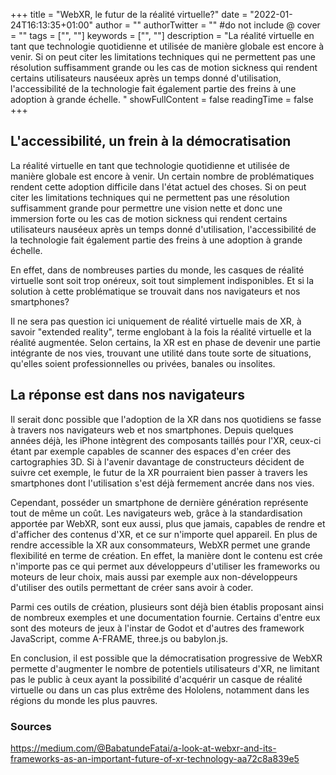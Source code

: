 +++
title = "WebXR, le futur de la réalité virtuelle?"
date = "2022-01-24T16:13:35+01:00"
author = ""
authorTwitter = "" #do not include @
cover = ""
tags = ["", ""]
keywords = ["", ""]
description = "La réalité virtuelle en tant que technologie quotidienne et utilisée de manière globale est encore à venir. Si on peut citer les limitations techniques qui ne permettent pas une résolution suffisamment grande ou les cas de motion sickness qui rendent certains utilisateurs nauséeux après un temps donné d'utilisation, l'accessibilité de la technologie fait également partie des freins à une adoption à grande échelle. "
showFullContent = false
readingTime = false
+++

## L'accessibilité, un frein à la démocratisation
La réalité virtuelle en tant que technologie quotidienne et utilisée de manière globale est encore à venir. Un certain nombre de problématiques rendent cette adoption difficile dans l'état actuel des choses. Si on peut citer les limitations techniques qui ne permettent pas une résolution suffisamment grande pour permettre une vision nette et donc une immersion forte ou les cas de motion sickness qui rendent certains utilisateurs nauséeux après un temps donné d'utilisation, l'accessibilité de la technologie fait également partie des freins à une adoption à grande échelle. 

En effet, dans de nombreuses parties du monde, les casques de réalité virtuelle sont soit trop onéreux, soit tout simplement indisponibles. Et si la solution à cette problématique se trouvait dans nos navigateurs et nos smartphones?

Il ne sera pas question ici uniquement de réalité virtuelle mais de XR, à savoir "extended reality", terme englobant à la fois la réalité virtuelle et la réalité augmentée. Selon certains, la XR est en phase de devenir une partie intégrante de nos vies, trouvant une utilité dans toute sorte de situations, qu'elles soient professionnelles ou privées, banales ou insolites.


## La réponse est dans nos navigateurs
Il serait donc possible que l'adoption de la XR dans nos quotidiens se fasse à travers nos navigateurs web et nos smartphones. Depuis quelques années déjà, les iPhone intègrent des composants taillés pour l'XR, ceux-ci étant par exemple capables de scanner des espaces d'en créer des cartographies 3D. Si à l'avenir davantage de constructeurs décident de suivre cet exemple, le futur de la XR pourraient bien passer à travers les smartphones dont l'utilisation s'est déjà fermement ancrée dans nos vies.

Cependant, posséder un smartphone de dernière génération représente tout de même un coût. Les navigateurs web, grâce à la standardisation apportée par WebXR, sont eux aussi, plus que jamais, capables de rendre et d'afficher des contenus d'XR, et ce sur n'importe quel appareil. En plus de rendre accessible la XR aux consommateurs, WebXR permet une grande flexibilité en terme de création. En effet, la manière dont le contenu est crée n'importe pas ce qui permet aux développeurs d'utiliser les frameworks ou moteurs de leur choix, mais aussi par exemple aux non-développeurs d'utiliser des outils permettant de créer sans avoir à coder. 

Parmi ces outils de création, plusieurs sont déjà bien établis proposant ainsi de nombreux exemples et une documentation fournie. Certains d'entre eux sont des moteurs de jeux à l'instar de Godot et d'autres des framework JavaScript, comme A-FRAME, three.js ou babylon.js.

En conclusion, il est possible que la démocratisation progressive de WebXR permette d'augmenter le nombre de potentiels utilisateurs d'XR, ne limitant pas le public à ceux ayant la possibilité d'acquérir un casque de réalité virtuelle ou dans un cas plus extrême des Hololens, notamment dans les régions du monde les plus pauvres.

### Sources
https://medium.com/@BabatundeFatai/a-look-at-webxr-and-its-frameworks-as-an-important-future-of-xr-technology-aa72c8a839e5